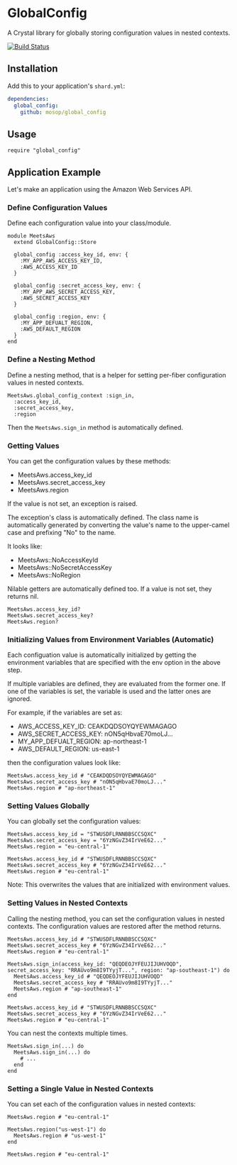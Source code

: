 # GlobalConfig

A Crystal library for globally storing configuration values in nested contexts.

[![Build Status](https://travis-ci.org/mosop/global_config.svg?branch=master)](https://travis-ci.org/mosop/global_config)

## Installation

Add this to your application's `shard.yml`:

```yaml
dependencies:
  global_config:
    github: mosop/global_config
```

## Usage

```crystal
require "global_config"
```

## Application Example

Let's make an application using the Amazon Web Services API.

### Define Configuration Values

Define each configuration value into your class/module.

```crystal
module MeetsAws
  extend GlobalConfig::Store

  global_config :access_key_id, env: {
    :MY_APP_AWS_ACCESS_KEY_ID,
    :AWS_ACCESS_KEY_ID
  }

  global_config :secret_access_key, env: {
    :MY_APP_AWS_SECRET_ACCESS_KEY,
    :AWS_SECRET_ACCESS_KEY
  }

  global_config :region, env: {
    :MY_APP_DEFUALT_REGION,
    :AWS_DEFAULT_REGION
  }
end
```

### Define a Nesting Method

Define a nesting method, that is a helper for setting per-fiber configuration values in nested contexts.

```crystal
MeetsAws.global_config_context :sign_in,
  :access_key_id,
  :secret_access_key,
  :region
```

Then the `MeetsAws.sign_in` method is automatically defined.

### Getting Values

You can get the configuration values by these methods:

* MeetsAws.access_key_id
* MeetsAws.secret_access_key
* MeetsAws.region

If the value is not set, an exception is raised.

The exception's class is automatically defined. The class name is automatically generated by converting the value's name to the upper-camel case and prefixing "No" to the name.

It looks like:

* MeetsAws::NoAccessKeyId
* MeetsAws::NoSecretAccessKey
* MeetsAws::NoRegion

Nilable getters are automatically defined too. If a value is not set, they returns nil.

```crystal
MeetsAws.access_key_id?
MeetsAws.secret_access_key?
MeetsAws.region?
```

### Initializing Values from Environment Variables (Automatic)

Each configuation value is automatically initialized by getting the environment variables that are specified with the env option in the above step.

If multiple variables are defined, they are evaluated from the former one. If one of the variables is set, the variable is used and the latter ones are ignored.

For example, if the variables are set as:

* AWS_ACCESS_KEY_ID: CEAKDQDSOYQYEWMAGAGO
* AWS_SECRET_ACCESS_KEY: nON5qHbvaE70moLJ...
* MY_APP_DEFUALT_REGION: ap-northeast-1
* AWS_DEFAULT_REGION: us-east-1

then the configuration values look like:

```crystal
MeetsAws.access_key_id # "CEAKDQDSOYQYEWMAGAGO"
MeetsAws.secret_access_key # "nON5qHbvaE70moLJ..."
MeetsAws.region # "ap-northeast-1"
```

### Setting Values Globally

You can globally set the configuration values:

```crystal
MeetsAws.access_key_id = "STWUSDFLRNNBBSCCSQXC"
MeetsAws.secret_access_key = "6YzNGvZ34IrVeE62..."
MeetsAws.region = "eu-central-1"

MeetsAws.access_key_id # "STWUSDFLRNNBBSCCSQXC"
MeetsAws.secret_access_key # "6YzNGvZ34IrVeE62..."
MeetsAws.region # "eu-central-1"
```

Note: This overwrites the values that are initialized with environment values.

### Setting Values in Nested Contexts

Calling the nesting method, you can set the configuration values in nested contexts. The configuration values are restored after the method returns.

```crystal
MeetsAws.access_key_id # "STWUSDFLRNNBBSCCSQXC"
MeetsAws.secret_access_key # "6YzNGvZ34IrVeE62..."
MeetsAws.region # "eu-central-1"

MeetsAws.sign_in(access_key_id: "QEQDEOJYFEUJIJUHVOQD", secret_access_key: "RRAUvo9m8I9TYyjT...", region: "ap-southeast-1") do
  MeetsAws.access_key_id # "QEQDEOJYFEUJIJUHVOQD"
  MeetsAws.secret_access_key # "RRAUvo9m8I9TYyjT..."
  MeetsAws.region # "ap-southeast-1"
end

MeetsAws.access_key_id # "STWUSDFLRNNBBSCCSQXC"
MeetsAws.secret_access_key # "6YzNGvZ34IrVeE62..."
MeetsAws.region # "eu-central-1"
```

You can nest the contexts multiple times.

```crystal
MeetsAws.sign_in(...) do
  MeetsAws.sign_in(...) do
    # ...
  end
end
```

### Setting a Single Value in Nested Contexts

You can set each of the configuration values in nested contexts:

```crystal
MeetsAws.region # "eu-central-1"

MeetsAws.region("us-west-1") do
  MeetsAws.region # "us-west-1"
end

MeetsAws.region # "eu-central-1"
```
